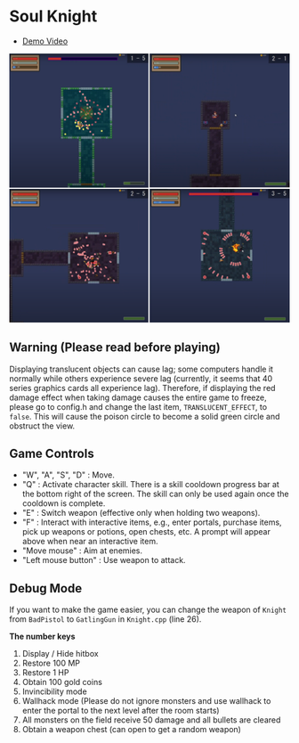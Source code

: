 # Soul Knight

- [Demo Video](https://www.youtube.com/watch?v=uLHkTPGW0ko)

![](./screenshot.png)

## Warning (Please read before playing)
Displaying translucent objects can cause lag; some computers handle it normally while others experience severe lag (currently, it seems that 40 series graphics cards all experience lag). Therefore, if displaying the red damage effect when taking damage causes the entire game to freeze, please go to config.h and change the last item, `TRANSLUCENT_EFFECT`, to `false`. This will cause the poison circle to become a solid green circle and obstruct the view.


## Game Controls
- "W", "A", "S", "D" : Move.
- "Q" : Activate character skill. There is a skill cooldown progress bar at the bottom right of the screen. The skill can only be used again once the cooldown is complete.
- "E" : Switch weapon (effective only when holding two weapons).
- "F" : Interact with interactive items, e.g., enter portals, purchase items, pick up weapons or potions, open chests, etc. A prompt will appear above when near an interactive item.
- "Move mouse" : Aim at enemies.
- "Left mouse button" : Use weapon to attack.

## Debug Mode
If you want to make the game easier, you can change the weapon of `Knight` from `BadPistol` to `GatlingGun` in `Knight.cpp` (line 26).

**The number keys**
1. Display / Hide hitbox
2. Restore 100 MP
3. Restore 1 HP
4. Obtain 100 gold coins
5. Invincibility mode
6. Wallhack mode (Please do not ignore monsters and use wallhack to enter the portal to the next level after the room starts)
7. All monsters on the field receive 50 damage and all bullets are cleared
8. Obtain a weapon chest (can open to get a random weapon)
